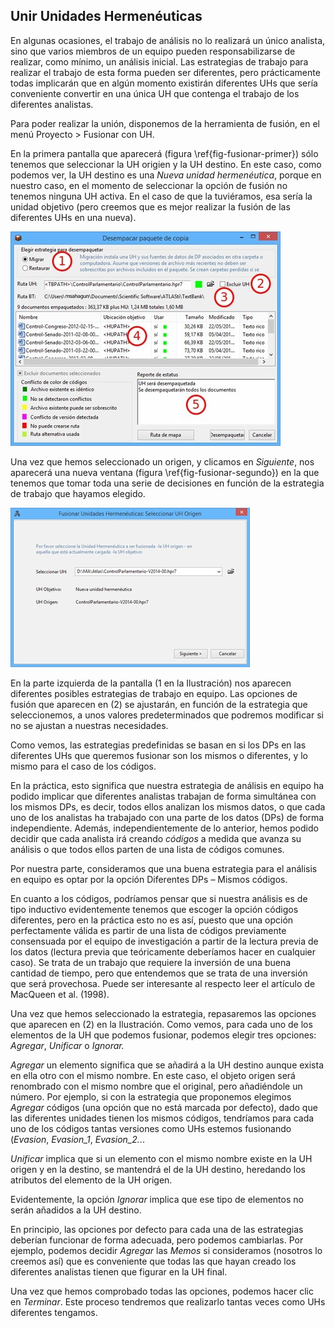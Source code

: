 ## Unir Unidades Hermenéuticas

En algunas ocasiones, el trabajo de análisis no lo realizará un único analista, sino que varios miembros de un equipo pueden responsabilizarse de realizar, como mínimo, un análisis inicial. Las estrategias de trabajo para realizar el trabajo de esta forma pueden ser diferentes, pero prácticamente todas implicarán que en algún momento existirán diferentes UHs que sería conveniente convertir en una única UH que contenga el trabajo de los diferentes analistas.

Para poder realizar la unión, disponemos de la herramienta de fusión, en el menú Proyecto &gt; Fusionar con UH.

En la primera pantalla que aparecerá (figura \ref{fig-fusionar-primer}) sólo tenemos que seleccionar la UH origien y la UH destino. En este caso, como podemos ver, la UH destino es una *Nueva unidad hermenéutica*, porque en nuestro caso, en el momento de seleccionar la opción de fusión no tenemos ninguna UH activa. En el caso de que la tuviéramos, esa sería la unidad objetivo (pero creemos que es mejor realizar la fusión de las diferentes UHs en una nueva).

![Fusionar UHs: Primer paso\label{fig-fusionar-primer}](images/image-172.png)

Una vez que hemos seleccionado un origen, y clicamos en *Siguiente*, nos aparecerá una nueva ventana (figura \ref{fig-fusionar-segundo}) en la que tenemos que tomar toda una serie de decisiones en función de la estrategia de trabajo que hayamos elegido.

![Fusionar UHs: Segundo paso\label{fig-fusionar-segundo}](images/image-173.png)

En la parte izquierda de la pantalla (1 en la Ilustración) nos aparecen diferentes posibles estrategias de trabajo en equipo. Las opciones de fusión que aparecen en (2) se ajustarán, en función de la estrategia que seleccionemos, a unos valores predeterminados que podremos modificar si no se ajustan a nuestras necesidades.

Como vemos, las estrategias predefinidas se basan en si los DPs en las diferentes UHs que queremos fusionar son los mismos o diferentes, y lo mismo para el caso de los códigos.

En la práctica, esto significa que nuestra estrategia de análisis en equipo ha podido implicar que diferentes analistas trabajan de forma simultánea con los mismos DPs, es decir, todos ellos analizan los mismos datos, o que cada uno de los analistas ha trabajado con una parte de los datos (DPs) de forma independiente. Además, independientemente de lo anterior, hemos podido decidir que cada analista irá creando *códigos* a medida que avanza su análisis o que todos ellos parten de una lista de códigos comunes.

Por nuestra parte, consideramos que una buena estrategia para el análisis en equipo es optar por la opción Diferentes DPs – Mismos códigos.

En cuanto a los códigos, podríamos pensar que si nuestra análisis es de tipo inductivo evidentemente tenemos que escoger la opción códigos diferentes, pero en la práctica esto no es así, puesto que una opción perfectamente válida es partir de una lista de códigos previamente consensuada por el equipo de investigación a partir de la lectura previa de los datos (lectura previa que teóricamente deberíamos hacer en cualquier caso). Se trata de un trabajo que requiere la inversión de una buena cantidad de tiempo, pero que entendemos que se trata de una inversión que será provechosa. Puede ser interesante al respecto leer el artículo de MacQueen et al. (1998).

Una vez que hemos seleccionado la estrategia, repasaremos las opciones que aparecen en (2) en la Ilustración. Como vemos, para cada uno de los elementos de la UH que podemos fusionar, podemos elegir tres opciones: *Agregar*, *Unificar* o *Ignorar.*

*Agregar* un elemento significa que se añadirá a la UH destino aunque exista en ella otro con el mismo nombre. En este caso, el objeto origen será renombrado con el mismo nombre que el original, pero añadiéndole un número. Por ejemplo, si con la estrategia que proponemos elegimos *Agregar* códigos (una opción que no está marcada por defecto), dado que las diferentes unidades tienen los mismos códigos, tendríamos para cada uno de los códigos tantas versiones como UHs estemos fusionando (*Evasion*, *Evasion\_1*, *Evasion\_2.*..

*Unificar* implica que si un elemento con el mismo nombre existe en la UH origen y en la destino, se mantendrá el de la UH destino, heredando los atributos del elemento de la UH origen.

Evidentemente, la opción *Ignorar* implica que ese tipo de elementos no serán añadidos a la UH destino.

En principio, las opciones por defecto para cada una de las estrategias deberían funcionar de forma adecuada, pero podemos cambiarlas. Por ejemplo, podemos decidir *Agregar* las *Memos* si consideramos (nosotros lo creemos así) que es conveniente que todas las que hayan creado los diferentes analistas tienen que figurar en la UH final.

Una vez que hemos comprobado todas las opciones, podemos hacer clic en *Terminar*. Este proceso tendremos que realizarlo tantas veces como UHs diferentes tengamos.
